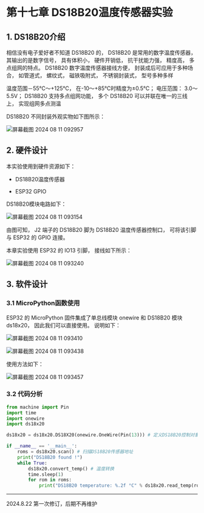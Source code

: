 # 第十七章 DS18B20温度传感器实验

## 1. DS18B20介绍

相信没有电子爱好者不知道 DS18B20 的， DS18B20 是常用的数字温度传感器， 其输出的是数字信号， 具有体积小， 硬件开销低， 抗干扰能力强， 精度高， 多点组网的特点。 DS18B20 数字温度传感器接线方便， 封装成后可应用于多种场合， 如管道式， 螺纹式， 磁铁吸附式， 不锈钢封装式， 型号多种多样

温度范围－55℃～+125℃， 在-10～+85℃时精度为±0.5℃； 电压范围： 3.0～ 5.5V； DS18B20 支持多点组网功能， 多个 DS18B20 可以并联在唯一的三线上， 实现组网多点测温

DS18B20 不同封装外观实物如下图所示：

![屏幕截图 2024 08 11 092957](https://img.picgo.net/2024/08/11/-2024-08-11-092957aa593dc9ba7ab5ce.png)

## 2. 硬件设计

本实验使用到硬件资源如下：

- DS18B20温度传感器

- ESP32 GPIO

DS18B20模块电路如下：

![屏幕截图 2024 08 11 093154](https://img.picgo.net/2024/08/11/-2024-08-11-093154b66794a4e5b6116a.png)

由图可知， J2 端子的 DS18B20 脚为 DS18B20 温度传感器控制口， 可将该引脚与 ESP32 的 GPIO 连接。

本章实验使用 ESP32 的 IO13 引脚， 接线如下所示：

![屏幕截图 2024 08 11 093240](https://img.picgo.net/2024/08/11/-2024-08-11-0932404dbb378763edbad8.png)

## 3. 软件设计

### 3.1 MicroPython函数使用

ESP32 的 MicroPython 固件集成了单总线模块 onewire 和 DS18B20 模块ds18x20， 因此我们可以直接使用。 说明如下：

![屏幕截图 2024 08 11 093410](https://img.picgo.net/2024/08/11/-2024-08-11-0934103303cf9e7c03cf7c.png)

![屏幕截图 2024 08 11 093438](https://img.picgo.net/2024/08/11/-2024-08-11-0934380b978ad19c2af978.png)

使用方法如下：

![屏幕截图 2024 08 11 093457](https://img.picgo.net/2024/08/11/-2024-08-11-0934572415fe3ddac21458.png)

### 3.2 代码分析

```python
from machine import Pin
import time
import onewire
import ds18x20

ds18x20 = ds18x20.DS18X20(onewire.OneWire(Pin(13))) # 定义DS18B20控制对象

if __name__ == '__main__':
    roms = ds18x20.scan() # 扫描DS18B20传感器地址
    print("DS18B20 found !")
    while True:
        ds18x20.convert_temp() # 温度转换
        time.sleep(1)
        for rom in roms:
            print("DS18B20 temperature: %.2f °C" % ds18x20.read_temp(rom))

```

---

2024.8.22 第一次修订，后期不再维护
